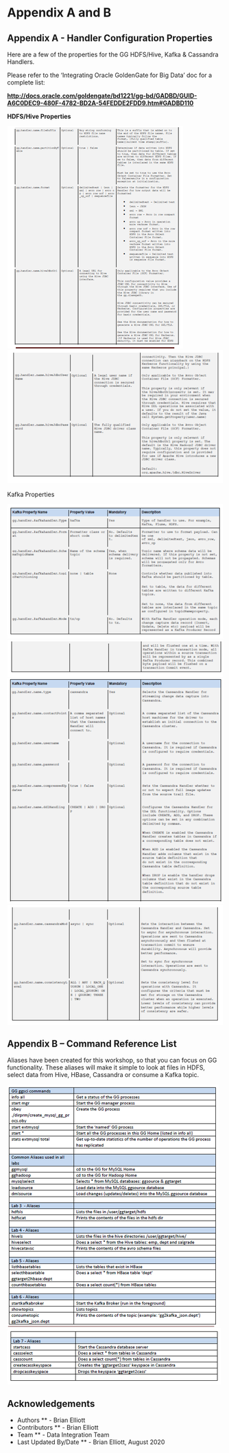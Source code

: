 # Appendix A and B 

## Appendix A - Handler Configuration Properties
Here are a few of the properties for the GG HDFS/Hive, Kafka & Cassandra Handlers.

Please refer to the ‘Integrating Oracle GoldenGate for Big Data’ doc for a complete list: 

**http://docs.oracle.com/goldengate/bd1221/gg-bd/GADBD/GUID-A6C0DEC9-480F-4782-BD2A-54FEDDE2FDD9.htm#GADBD110**

**HDFS/Hive Properties**

![](./images/aa2.png)
![](./images/aa3.png)

Kafka Properties

![](./images/aa4.png)
![](./images/aa5.png)
![](./images/aa6.png)
![](./images/aa7.png)

## Appendix B – Command Reference List

Aliases have been created for this workshop, so that you can focus on GG functionality. These aliases will make it simple to look at files in HDFS, select data from Hive, HBase, Cassandra or consume a Kafka topic.

![](./images/bb1.png)
![](./images/bb2.png)

## Acknowledgements

  * Authors ** - Brian Elliott
  * Contributors ** - Brian Elliott
  * Team ** - Data Integration Team
  * Last Updated By/Date ** - Brian Elliott, August 2020
 

